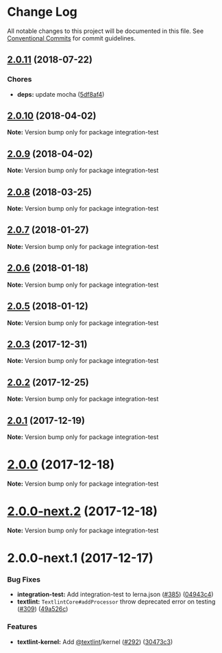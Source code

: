 # Change Log

All notable changes to this project will be documented in this file.
See [Conventional Commits](https://conventionalcommits.org) for commit guidelines.

<a name="2.0.11"></a>
## [2.0.11](https://github.com/textlint/textlint/compare/integration-test@2.0.10...integration-test@2.0.11) (2018-07-22)


### Chores

* **deps:** update mocha ([5df8af4](https://github.com/textlint/textlint/commit/5df8af4))




<a name="2.0.10"></a>
## [2.0.10](https://github.com/textlint/textlint/compare/integration-test@2.0.9...integration-test@2.0.10) (2018-04-02)




**Note:** Version bump only for package integration-test

<a name="2.0.9"></a>
## [2.0.9](https://github.com/textlint/textlint/compare/integration-test@2.0.8...integration-test@2.0.9) (2018-04-02)




**Note:** Version bump only for package integration-test

<a name="2.0.8"></a>
## [2.0.8](https://github.com/textlint/textlint/compare/integration-test@2.0.7...integration-test@2.0.8) (2018-03-25)




**Note:** Version bump only for package integration-test

<a name="2.0.7"></a>
## [2.0.7](https://github.com/textlint/textlint/compare/integration-test@2.0.6...integration-test@2.0.7) (2018-01-27)




**Note:** Version bump only for package integration-test

<a name="2.0.6"></a>
## [2.0.6](https://github.com/textlint/textlint/compare/integration-test@2.0.5...integration-test@2.0.6) (2018-01-18)




**Note:** Version bump only for package integration-test

<a name="2.0.5"></a>
## [2.0.5](https://github.com/textlint/textlint/compare/integration-test@2.0.4...integration-test@2.0.5) (2018-01-12)




**Note:** Version bump only for package integration-test

<a name="2.0.3"></a>
## [2.0.3](https://github.com/textlint/textlint/compare/integration-test@2.0.2...integration-test@2.0.3) (2017-12-31)




**Note:** Version bump only for package integration-test

<a name="2.0.2"></a>
## [2.0.2](https://github.com/textlint/textlint/compare/integration-test@2.0.1...integration-test@2.0.2) (2017-12-25)




**Note:** Version bump only for package integration-test

<a name="2.0.1"></a>
## [2.0.1](https://github.com/textlint/textlint/compare/integration-test@2.0.0...integration-test@2.0.1) (2017-12-19)




**Note:** Version bump only for package integration-test

<a name="2.0.0"></a>
# [2.0.0](https://github.com/textlint/textlint/compare/integration-test@2.0.0-next.2...integration-test@2.0.0) (2017-12-18)




**Note:** Version bump only for package integration-test

<a name="2.0.0-next.2"></a>
# [2.0.0-next.2](https://github.com/textlint/textlint/compare/integration-test@2.0.0-next.1...integration-test@2.0.0-next.2) (2017-12-18)




**Note:** Version bump only for package integration-test

<a name="2.0.0-next.1"></a>
# 2.0.0-next.1 (2017-12-17)


### Bug Fixes

* **integration-test:** Add integration-test to lerna.json ([#385](https://github.com/textlint/textlint/issues/385)) ([04943c4](https://github.com/textlint/textlint/commit/04943c4))
* **textlint:** `TextlintCore#addProcessor` throw deprecated error on testing ([#309](https://github.com/textlint/textlint/issues/309)) ([49a526c](https://github.com/textlint/textlint/commit/49a526c))


### Features

* **textlint-kernel:** Add [@textlint](https://github.com/textlint)/kernel ([#292](https://github.com/textlint/textlint/issues/292)) ([30473c3](https://github.com/textlint/textlint/commit/30473c3))
